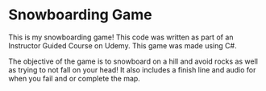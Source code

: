 # Snowboarding Game
This is my snowboarding game! This code was written as part of an Instructor Guided Course on Udemy. This game was made using C#.

The objective of the game is to snowboard on a hill and avoid rocks as well as trying to not fall on your head! It also includes a finish line and audio for when you fail and or complete the map.
